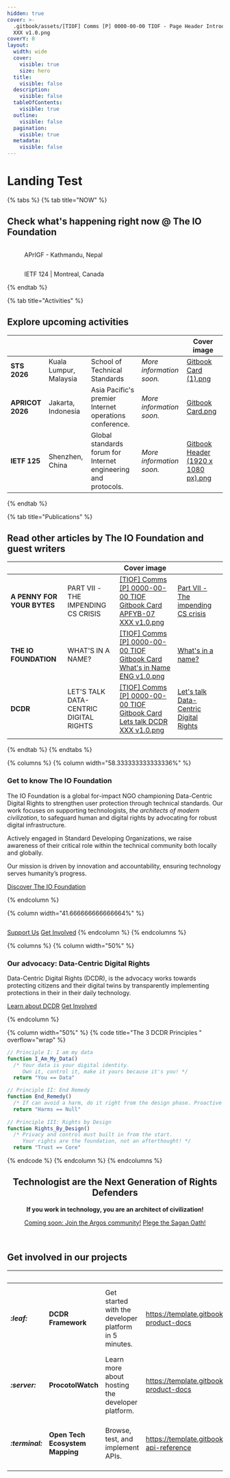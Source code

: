 ```yaml
---
hidden: true
cover: >-
  .gitbook/assets/[TIOF] Comms [P] 0000-00-00 TIOF - Page Header Introduction
  XXX v1.0.png
coverY: 0
layout:
  width: wide
  cover:
    visible: true
    size: hero
  title:
    visible: false
  description:
    visible: false
  tableOfContents:
    visible: true
  outline:
    visible: false
  pagination:
    visible: true
  metadata:
    visible: false
---
```


# Landing Test

{% tabs %}
{% tab title="NOW" %}
## Check what's happening right now @ The IO Foundation

<div><figure><img src=".gitbook/assets/APrIFG 2025.png" alt=""><figcaption><p>APrIGF - Kathmandu, Nepal</p></figcaption></figure> <figure><img src=".gitbook/assets/APrIFG 2025 (1).png" alt=""><figcaption><p>IETF 124 | Montreal, Canada</p></figcaption></figure></div>
{% endtab %}

{% tab title="Activities" %}
## Explore upcoming activities

<table data-view="cards"><thead><tr><th></th><th></th><th></th><th></th><th data-hidden data-card-cover data-type="image">Cover image</th></tr></thead><tbody><tr><td><strong>STS 2026</strong></td><td>Kuala Lumpur, Malaysia</td><td>School of Technical Standards<br></td><td><em>More information soon.</em></td><td><a href=".gitbook/assets/Gitbook Card (1).png">Gitbook Card (1).png</a></td></tr><tr><td><strong>APRICOT 2026</strong></td><td>Jakarta, Indonesia</td><td>Asia Pacific's premier Internet operations conference.</td><td><em>More information soon.</em></td><td><a href=".gitbook/assets/Gitbook Card.png">Gitbook Card.png</a></td></tr><tr><td><strong>IETF 125</strong></td><td>Shenzhen, China</td><td>Global standards forum for Internet engineering and protocols.</td><td><em>More information soon.</em></td><td><a href=".gitbook/assets/Gitbook Header (1920 x 1080 px).png">Gitbook Header (1920 x 1080 px).png</a></td></tr></tbody></table>
{% endtab %}

{% tab title="Publications" %}
## Read other articles by The IO Foundation and guest writers

<table data-view="cards"><thead><tr><th></th><th></th><th data-hidden data-card-cover data-type="image">Cover image</th><th data-hidden data-card-target data-type="content-ref"></th></tr></thead><tbody><tr><td><strong>A PENNY FOR YOUR BYTES</strong></td><td>PART VII -<br>THE IMPENDING CS CRISIS</td><td><a href=".gitbook/assets/[TIOF] Comms [P] 0000-00-00 TIOF Gitbook Card APFYB-07 XXX v1.0.png">[TIOF] Comms [P] 0000-00-00 TIOF Gitbook Card APFYB-07 XXX v1.0.png</a></td><td><a href="https://app.gitbook.com/s/AEPxsorb0vygAAlwZz3R/topics/a-penny-for-your-bytes/part-vii-the-impending-cs-crisis">Part VII - The impending CS crisis</a></td></tr><tr><td><strong>THE IO FOUNDATION</strong></td><td>WHAT'S IN A NAME?<br></td><td><a href=".gitbook/assets/[TIOF] Comms [P] 0000-00-00 TIOF Gitbook Card What&#x27;s in Name ENG v1.0.png">[TIOF] Comms [P] 0000-00-00 TIOF Gitbook Card What's in Name ENG v1.0.png</a></td><td><a href="https://app.gitbook.com/s/AEPxsorb0vygAAlwZz3R/topics/the-io-foundation/whats-in-a-name">What's in a name?</a></td></tr><tr><td><strong>DCDR</strong></td><td>LET'S TALK<br>DATA-CENTRIC DIGITAL RIGHTS<br></td><td><a href=".gitbook/assets/[TIOF] Comms [P] 0000-00-00 TIOF Gitbook Card Lets talk DCDR XXX v1.0.png">[TIOF] Comms [P] 0000-00-00 TIOF Gitbook Card Lets talk DCDR XXX v1.0.png</a></td><td><a href="https://app.gitbook.com/s/AEPxsorb0vygAAlwZz3R/topics/data-centric-digital-rights/lets-talk-data-centric-digital-rights">Let's talk Data-Centric Digital Rights</a></td></tr><tr><td></td><td></td><td></td><td></td></tr></tbody></table>
{% endtab %}
{% endtabs %}

{% columns %}
{% column width="58.333333333333336%" %}
### Get to know The IO Foundation

The IO Foundation is a global for-impact NGO championing Data-Centric Digital Rights to strengthen user protection through technical standards. Our work focuses on supporting technologists, _the architects of modern civilization_, to safeguard human and digital rights by advocating for robust digital infrastructure.

Actively engaged in Standard Developing Organizations, we raise awareness of their critical role within the technical community both locally and globally.

Our mission is driven by innovation and accountability, ensuring technology serves humanity’s progress.

<a href="about/organization-brief/" class="button primary" data-icon="building-ngo">Discover The IO Foundation</a> &#x20;


{% endcolumn %}

{% column width="41.666666666666664%" %}
<figure><img src=".gitbook/assets/0 - NAKED ARE YOU.jpg" alt=""><figcaption></figcaption></figure>



&#x20;<a href="https://template.gitbook.com/space-api-reference" class="button secondary" data-icon="hand-holding-seedling">Support Us</a>    <a href="about/join-us/" class="button primary" data-icon="hand-spock">Get Involved</a>
{% endcolumn %}
{% endcolumns %}

{% columns %}
{% column width="50%" %}
### Our advocacy: Data-Centric Digital Rights

Data-Centric Digital Rights (DCDR), is the advocacy works towards protecting citizens and their digital twins by transparently implementing protections in their in their daily technology.



<a href="https://app.gitbook.com/s/rG4xcNzldvEoKR9FS7Og/about/readme" class="button primary" data-icon="book-open">Learn about DCDR</a>    <a href="https://app.gitbook.com/s/anvxjAzkrMrH39Mt5Hnn/about/get-involved" class="button secondary" data-icon="hand-spock">Get Involved</a>


{% endcolumn %}

{% column width="50%" %}
{% code title="The 3 DCDR Principles
" overflow="wrap" %}
```javascript
// Principle I: I am my data 
function I_Am_My_Data()
  /* Your data is your digital identity.
     Own it, control it, make it yours because it's you! */
  return "You == Data"

// Principle II: End Remedy 
function End_Remedy()
  /* If can avoid a harm, do it right from the design phase. Proactive protections rulez! */
  return "Harms == Null"
  
// Principle III: Rights by Design 
function Rights_By_Design()
  /* Privacy and control must built in from the start.
     Your rights are the foundation, not an afterthought! */
  return "Trust == Core"
```
{% endcode %}
{% endcolumn %}
{% endcolumns %}

<h2 align="center"></h2>

<h2 align="center">Technologist are the Next Generation of Rights Defenders</h2>

<p align="center"><strong>If you work in technology, you are an architect of civilization!</strong></p>

<p align="center"><a href="about/introduction.md" class="button primary">Coming soon: Join the Argos community!</a>    <a href="https://app.gitbook.com/s/rG4xcNzldvEoKR9FS7Og/about/the-sagan-oath" class="button secondary" data-icon="hand-sparkles">Plege the Sagan Oath!</a></p>

<p align="center"><br></p>

## Get involved in our projects

<table data-view="cards"><thead><tr><th></th><th></th><th></th><th data-hidden data-card-target data-type="content-ref"></th><th data-hidden data-card-cover data-type="image">Cover image</th></tr></thead><tbody><tr><td><h4><i class="fa-leaf">:leaf:</i></h4></td><td><strong>DCDR Framework</strong></td><td>Get started with the developer platform in 5 minutes.</td><td><a href="https://template.gitbook.com/space-product-docs">https://template.gitbook.com/space-product-docs</a></td><td><a href=".gitbook/assets/[TIOF] Comms [P] 0000-00-00 TIOF Gitbook Card Project DCDR Framework XXX v1.0.png">[TIOF] Comms [P] 0000-00-00 TIOF Gitbook Card Project DCDR Framework XXX v1.0.png</a></td></tr><tr><td><h4><i class="fa-server">:server:</i></h4></td><td><strong>ProcotolWatch</strong></td><td>Learn more about hosting the developer platform.</td><td><a href="https://template.gitbook.com/space-product-docs">https://template.gitbook.com/space-product-docs</a></td><td><a href=".gitbook/assets/[TIOF] Comms [P] 0000-00-00 TIOF Gitbook Card Project ProtocolWatch XXX v1.0.png">[TIOF] Comms [P] 0000-00-00 TIOF Gitbook Card Project ProtocolWatch XXX v1.0.png</a></td></tr><tr><td><h4><i class="fa-terminal">:terminal:</i></h4></td><td><strong>Open Tech Ecosystem Mapping</strong></td><td>Browse, test, and implement APIs.</td><td><a href="https://template.gitbook.com/space-api-reference">https://template.gitbook.com/space-api-reference</a></td><td><a href=".gitbook/assets/[TIOF] Comms [P] 0000-00-00 TIOF Gitbook Card OTEM XXX v1.0.png">[TIOF] Comms [P] 0000-00-00 TIOF Gitbook Card OTEM XXX v1.0.png</a></td></tr></tbody></table>

